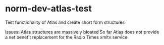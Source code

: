 norm-dev-atlas-test
===================

Test functionality of Atlas and create short form structures

Issues: 
       Atlas structures are massively bloated
       So far Atlas does not provide a net benefit replacement for the Radio Times xmltv service
       
